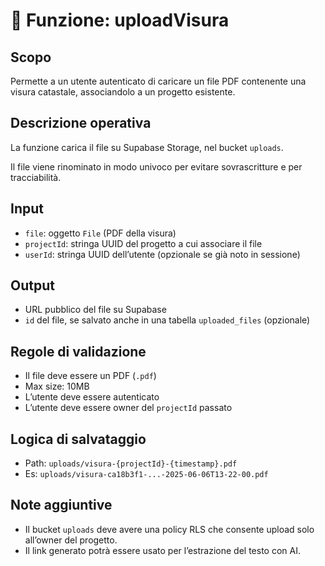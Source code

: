 # 📁 Funzione: uploadVisura

## Scopo
Permette a un utente autenticato di caricare un file PDF contenente una visura catastale, associandolo a un progetto esistente.

## Descrizione operativa
La funzione carica il file su Supabase Storage, nel bucket `uploads`.

Il file viene rinominato in modo univoco per evitare sovrascritture e per tracciabilità.

## Input
- `file`: oggetto `File` (PDF della visura)
- `projectId`: stringa UUID del progetto a cui associare il file
- `userId`: stringa UUID dell’utente (opzionale se già noto in sessione)

## Output
- URL pubblico del file su Supabase
- `id` del file, se salvato anche in una tabella `uploaded_files` (opzionale)

## Regole di validazione
- Il file deve essere un PDF (`.pdf`)
- Max size: 10MB
- L’utente deve essere autenticato
- L’utente deve essere owner del `projectId` passato

## Logica di salvataggio
- Path: `uploads/visura-{projectId}-{timestamp}.pdf`
- Es: `uploads/visura-ca18b3f1-...-2025-06-06T13-22-00.pdf`

## Note aggiuntive
- Il bucket `uploads` deve avere una policy RLS che consente upload solo all’owner del progetto.
- Il link generato potrà essere usato per l’estrazione del testo con AI.
